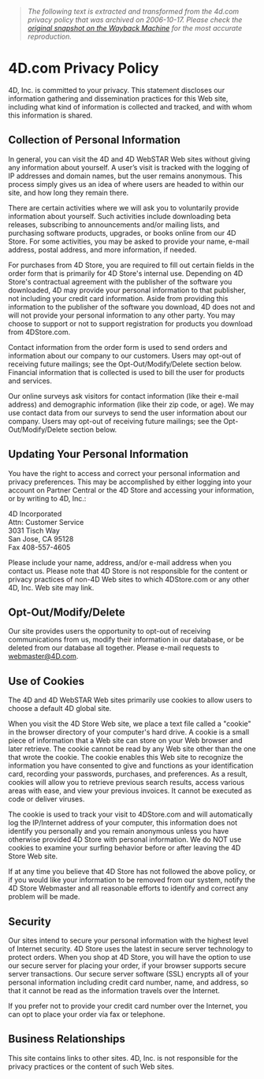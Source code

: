 > *The following text is extracted and transformed from the 4d.com privacy policy that was archived on 2006-10-17. Please check the [original snapshot on the Wayback Machine](https://web.archive.org/web/20061017142028id_/http%3A//www.4d.com/privacy.html) for the most accurate reproduction.*

# 4D.com Privacy Policy

4D, Inc. is committed to your privacy. This statement discloses our information gathering and dissemination practices for this Web site, including what kind of information is collected and tracked, and with whom this information is shared.

## Collection of Personal Information

In general, you can visit the 4D and 4D WebSTAR Web sites without giving any information about yourself. A user’s visit is tracked with the logging of IP addresses and domain names, but the user remains anonymous. This process simply gives us an idea of where users are headed to within our site, and how long they remain there.

There are certain activities where we will ask you to voluntarily provide information about yourself. Such activities include downloading beta releases, subscribing to announcements and/or mailing lists, and purchasing software products, upgrades, or books online from our 4D Store. For some activities, you may be asked to provide your name, e-mail address, postal address, and more information, if needed.

For purchases from 4D Store, you are required to fill out certain fields in the order form that is primarily for 4D Store's internal use. Depending on 4D Store's contractual agreement with the publisher of the software you downloaded, 4D may provide your personal information to that publisher, not including your credit card information. Aside from providing this information to the publisher of the software you download, 4D does not and will not provide your personal information to any other party. You may choose to support or not to support registration for products you download from 4DStore.com.

Contact information from the order form is used to send orders and information about our company to our customers. Users may opt-out of receiving future mailings; see the Opt-Out/Modify/Delete section below. Financial information that is collected is used to bill the user for products and services.

Our online surveys ask visitors for contact information (like their e-mail address) and demographic information (like their zip code, or age). We may use contact data from our surveys to send the user information about our company. Users may opt-out of receiving future mailings; see the Opt-Out/Modify/Delete section below.

## Updating Your Personal Information

You have the right to access and correct your personal information and privacy preferences. This may be accomplished by either logging into your account on Partner Central or the 4D Store and accessing your information, or by writing to 4D, Inc.:

4D Incorporated  
Attn: Customer Service  
3031 Tisch Way  
San Jose, CA 95128  
Fax 408-557-4605

Please include your name, address, and/or e-mail address when you contact us. Please note that 4D Store is not responsible for the content or privacy practices of non-4D Web sites to which 4DStore.com or any other 4D, Inc. Web site may link.

## Opt-Out/Modify/Delete

Our site provides users the opportunity to opt-out of receiving communications from us, modify their information in our database, or be deleted from our database all together. Please e-mail requests to webmaster@4D.com.

## Use of Cookies

The 4D and 4D WebSTAR Web sites primarily use cookies to allow users to choose a default 4D global site.

When you visit the 4D Store Web site, we place a text file called a "cookie" in the browser directory of your computer's hard drive. A cookie is a small piece of information that a Web site can store on your Web browser and later retrieve. The cookie cannot be read by any Web site other than the one that wrote the cookie. The cookie enables this Web site to recognize the information you have consented to give and functions as your identification card, recording your passwords, purchases, and preferences. As a result, cookies will allow you to retrieve previous search results, access various areas with ease, and view your previous invoices. It cannot be executed as code or deliver viruses.

The cookie is used to track your visit to 4DStore.com and will automatically log the IP/Internet address of your computer, this information does not identify you personally and you remain anonymous unless you have otherwise provided 4D Store with personal information. We do NOT use cookies to examine your surfing behavior before or after leaving the 4D Store Web site.

If at any time you believe that 4D Store has not followed the above policy, or if you would like your information to be removed from our system, notify the 4D Store Webmaster and all reasonable efforts to identify and correct any problem will be made.

## Security

Our sites intend to secure your personal information with the highest level of Internet security. 4D Store uses the latest in secure server technology to protect orders. When you shop at 4D Store, you will have the option to use our secure server for placing your order, if your browser supports secure server transactions. Our secure server software (SSL) encrypts all of your personal information including credit card number, name, and address, so that it cannot be read as the information travels over the Internet.

If you prefer not to provide your credit card number over the Internet, you can opt to place your order via fax or telephone.

## Business Relationships

This site contains links to other sites. 4D, Inc. is not responsible for the privacy practices or the content of such Web sites.
